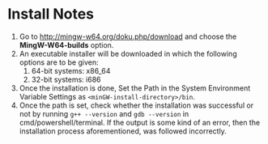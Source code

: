 # Install Notes

1. Go to <http://mingw-w64.org/doku.php/download> and choose the **MingW-W64-builds** option.
2. An executable installer will be downloaded in which the following options are to be given:
   1. 64-bit systems: x86_64
   2. 32-bit systems: i686
3. Once the installation is done, Set the Path in the System Environment Variable Settings as `<minGW-install-directory>/bin`.
4. Once the path is set, check whether the installation was successful or not by running `g++ --version` and `gdb --version` in cmd/powershell/terminal. If the output is some kind of an error, then the installation process aforementioned, was followed incorrectly.
